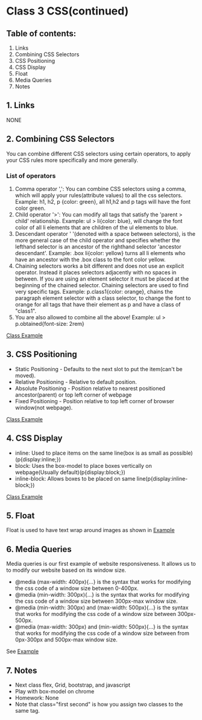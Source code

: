 # Class 3 CSS(continued)

## Table of contents:
1. Links
2. Combining CSS Selectors
3. CSS Positioning
4. CSS Display
5. Float
6. Media Queries
7.  Notes

## 1. Links
NONE


## 2. Combining CSS Selectors
You can combine different CSS selectors using certain operators, to apply your CSS rules more specifically and more generally.
### List of operators  
1. Comma operator ',': You can combine CSS selectors using a comma, which will apply your rules(attribute values) to all the css selectors. Example: h1, h2, p {color: green}, all h1,h2 and p tags will have the font color green. 
2. Child operator '\>': You can modify all tags that satisfy the 'parent \> child' relationship. Example: ul \> li{color: blue}, will change the font color of all li elements that are children of the ul elements to blue. 
3. Descendant operator ' '(denoted with a space between selectors), is the more general case of the child operator and specifies whether the lefthand selector is an ancestor of the righthand selector 'ancestor descendant'. Example: .box li{color: yellow} turns all li elements who have an ancestor with the .box class to the font color yellow. 
4. Chaining selectors works a bit different and does not use an explicit operator. Instead it places selectors adjacently with no spaces in between. If you are using an element selector it must be placed at the beginning of the chained selector. Chaining selectors are used to find very specific tags. Example: p.class1{color: orange}, chains the paragraph element selector with a class selector, to change the font to orange for all tags that have their element as p and have a class of "class1".
5. You are also allowed to combine all the above! Example: ul > p.obtained{font-size: 2rem} 

[Class Example](./combining_css_selectors/index.html)

## 3. CSS Positioning
* Static Positioning - Defaults to the next slot to put the item(can't be moved).
* Relative Positioning - Relative to default position.
* Absolute Positioning - Position relative to nearest positioned ancestor(parent) or top left corner of webpage
* Fixed Positioning - Position relative to top left corner of browser window(not webpage).

[Class Example](./css_positioning/index.html)

## 4. CSS Display
* inline: Used to place items on the same line(box is as small as possible)(p{display:inline;})
* block: Uses the box-model to place boxes vertically on webpage(Usually default)(p{display:block;})
* inline-block: Allows boxes to be placed on same line(p{display:inline-block;})

[Class Example](./css_display/index.html)

## 5. Float
Float is used to have text wrap around images as shown in [Example](./float/index.html)

## 6. Media Queries
Media queries is our first example of website responsiveness. It allows us to to modify our website based on its window size.
* @media (max-width: 400px){...} is the syntax that works for modifying the css code of a window size between 0-400px.
* @media (min-width: 300px){...} is the syntax that works for modifying the css code of a window size between 300px-max window size.
* @media (min-width: 300px) and (max-width: 500px){...} is the syntax that works for modifying the css code of a window size between 300px-500px.
* @media (max-width: 300px) and (min-width: 500px){...} is the syntax that works for modifying the css code of a window size between from 0px-300px and 500px-max window size.

See [Example](./media_queries/index.html)


## 7. Notes
* Next class flex, Grid, bootstrap, and javascript
* Play with box-model on chrome
* Homework: None
* Note that class="first second" is how you assign two classes to the same tag.